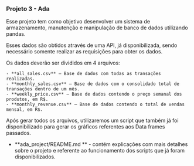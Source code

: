 ### Projeto 3 - Ada

Esse projeto tem como objetivo desenvolver um sistema de armazenamento, manutenção e manipulação de banco de dados utilizando pandas. 

Esses dados são obtidos através de uma API, já disponibilizada, sendo necessário somente realizar as requisições para obter os dados.

Os dados deverão ser divididos em 4 arquivos: 

	- **all_sales.csv** – Base de dados com todas as transações realizadas.	
	- **monthly_sales.csv** – Base de dados com o consolidado total de transações dentro de um mês.
	- **weekly_price.csv** – Base de dados contendo o preço semanal dos produtos, em R$.
	- **monthly_revenue.csv** – Base de dados contendo o total de vendas mensal, em R$. 

Após gerar todos os arquivos, utilizaremos um script que também já foi disponibilizado para gerar os gráficos referentes aos Data frames passados. 

- **ada_project/README.md ** - contém explicações com mais detalhes sobre o projeto e referente ao funcionamento dos scripts que já foram disponibilizados. 